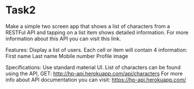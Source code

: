 # Task2
Make a simple two screen app that shows a list of characters from a RESTFul API 
and tapping on a list item shows detailed information.
For more information about this API you can visit this link.

Features:
Display a list of users.
Each cell or item will contain 4 information:
First name
Last name
Mobile number
Profile image

Specifications:
Use standard material UI.
List of characters can be found using the API, GET: http://hp-api.herokuapp.com/api/characters
For more info about API documentation you can visit: https://hp-api.herokuapp.com/
